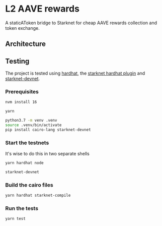 # L2 AAVE rewards

A staticAToken bridge to Starknet for cheap AAVE rewards collection and token
exchange.

## Architecture

<!-- insert architecture image -->

## Testing

The project is tested using [hardhat](https://hardhat.org/), the [starknet
hardhat plugin](https://github.com/Shard-Labs/starknet-hardhat-plugin) and
[starknet-devnet](https://github.com/Shard-Labs/starknet-devnet).

### Prerequisites

```bash
nvm install 16

yarn

python3.7 -m venv .venv
source .venv/bin/activate
pip install cairo-lang starknet-devnet
```

### Start the testnets

It's wise to do this in two separate shells

```bash
yarn hardhat node
```

```bash
starknet-devnet
```

### Build the cairo files

```bash
yarn hardhat starknet-compile
```

### Run the tests

```
yarn test
```
